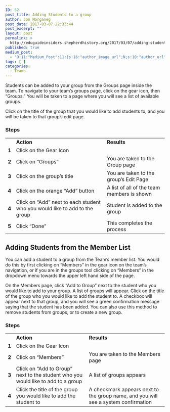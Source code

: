 ```yaml
---
ID: 52
post_title: Adding Students to a group
author: Jon Morganeg
post_date: 2017-03-07 22:33:44
post_excerpt: ""
layout: post
permalink: >
  http://eduguideinsiders.shepherdhistory.org/2017/03/07/adding-students-to-a-group/
published: true
medium_post:
  - 'O:11:"Medium_Post":11:{s:16:"author_image_url";N;s:10:"author_url";N;s:11:"byline_name";N;s:12:"byline_email";N;s:10:"cross_link";N;s:2:"id";N;s:21:"follower_notification";N;s:7:"license";N;s:14:"publication_id";N;s:6:"status";N;s:3:"url";N;}'
tags: [ ]
categories:
  - Teams
---
```

Students can be added to your group from the Groups page inside the team. To navigate to your team’s groups page, click on the gear icon, then “Groups.” You will be taken to a page where you will see a list of available groups.

Click on the title of the group that you would like to add students to, and you will be taken to that group’s edit page.
<h3>Steps</h3>
<table>
<tbody>
<tr>
<td></td>
<td><b>Action</b></td>
<td><b>Results</b></td>
</tr>
<tr>
<td><b>1</b></td>
<td>Click on the Gear Icon</td>
<td></td>
</tr>
<tr>
<td><b>2</b></td>
<td>Click on “Groups”</td>
<td>You are taken to the Group page</td>
</tr>
<tr>
<td><b>3</b></td>
<td>Click on the group’s title</td>
<td>You are taken to the group’s Edit Page</td>
</tr>
<tr>
<td><b>4</b></td>
<td>Click on the orange “Add” button</td>
<td>A list of all of the team members is shown</td>
</tr>
<tr>
<td><b>4</b></td>
<td>Click on “Add” next to each student who you would like to add to the group</td>
<td>Student is added to the group</td>
</tr>
<tr>
<td><b>5</b></td>
<td>Click “Done”</td>
<td>This completes the process</td>
</tr>
</tbody>
</table>
<h2>Adding Students from the Member List</h2>
You can add a student to a group from the Team’s member list. You would do this by first clicking on “Members” in the gear icon on the team’s navigation, or if you are in the groups tool clicking on “Members” in the dropdown menu towards the upper left hand side of the page.

On the Members page, click “Add to Group” next to the student who you would like to add to your group. A list of groups will appear. Click on the title of the group who you would like to add the student to. A checkbox will appear next to that group, and you will see a green confirmation message saying that the student has been added. You can also use this method to remove students from groups, or to create a new group.
<h3>Steps</h3>
<table>
<tbody>
<tr>
<td></td>
<td><b>Action</b></td>
<td><b>Results</b></td>
</tr>
<tr>
<td><b>1</b></td>
<td>Click on the Gear Icon</td>
<td></td>
</tr>
<tr>
<td><b>2</b></td>
<td>Click on “Members”</td>
<td>You are taken to the Members page</td>
</tr>
<tr>
<td><b>3</b></td>
<td>Click on “Add to Group” next to the student who you would like to add to a group</td>
<td>A list of groups appears</td>
</tr>
<tr>
<td><b>4</b></td>
<td>Click the title of the group you would like to add the student to</td>
<td>A checkmark appears next to the group name, and you will see a system confirmation</td>
</tr>
</tbody>
</table>